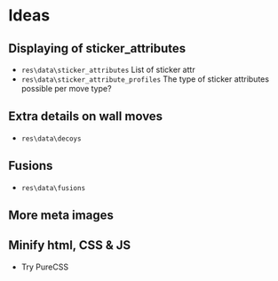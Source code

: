 # Ideas

## Displaying of sticker_attributes

- `res\data\sticker_attributes` List of sticker attr
- `res\data\sticker_attribute_profiles` The type of sticker attributes possible per move type?

## Extra details on wall moves

- `res\data\decoys`

## Fusions

- `res\data\fusions`

## More meta images

## Minify html, CSS & JS

- Try PureCSS
